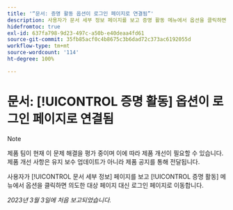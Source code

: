 ```yaml
---
title: '“문서: 증명 활동 옵션이 로그인 페이지로 연결됨”'
description: 사용자가 문서 세부 정보 페이지를 보고 증명 활동 메뉴에서 옵션을 클릭하면 의도한 대상 페이지 대신 로그인 페이지로 이동합니다.
hidefromtoc: true
exl-id: 637fa798-9d23-497c-a50b-e40deaa4fd61
source-git-commit: 35fb85acf0c4b8675c3b6dad72c373ac6192055d
workflow-type: tm+mt
source-wordcount: '114'
ht-degree: 100%

---
```


# 문서: [!UICONTROL 증명 활동] 옵션이 로그인 페이지로 연결됨

<!--This article is on WF and WFP TOCs-->
<!--Converted to story-->

>[!NOTE]
>
>제품 팀이 현재 이 문제 해결을 평가 중이며 이에 따라 제품 개선이 필요할 수 있습니다. 제품 개선 사항은 유지 보수 업데이트가 아니라 제품 공지를 통해 전달됩니다.

사용자가 [!UICONTROL 문서 세부 정보] 페이지를 보고 [!UICONTROL 증명 활동] 메뉴에서 옵션을 클릭하면 의도한 대상 페이지 대신 로그인 페이지로 이동합니다.

_2023년 3월 3일에 처음 보고되었습니다._
